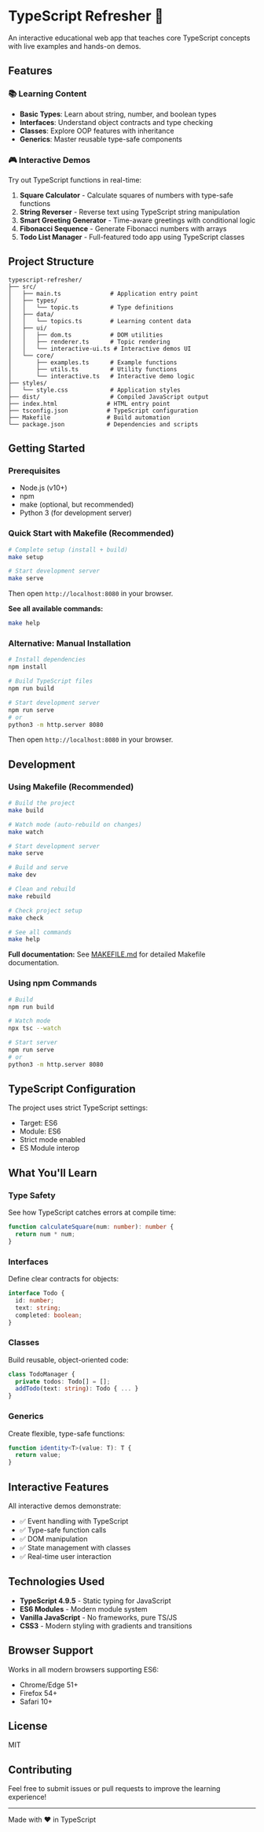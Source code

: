 # TypeScript Refresher 🚀

An interactive educational web app that teaches core TypeScript concepts with live examples and hands-on demos.

## Features

### 📚 Learning Content
- **Basic Types**: Learn about string, number, and boolean types
- **Interfaces**: Understand object contracts and type checking
- **Classes**: Explore OOP features with inheritance
- **Generics**: Master reusable type-safe components

### 🎮 Interactive Demos
Try out TypeScript functions in real-time:

1. **Square Calculator** - Calculate squares of numbers with type-safe functions
2. **String Reverser** - Reverse text using TypeScript string manipulation
3. **Smart Greeting Generator** - Time-aware greetings with conditional logic
4. **Fibonacci Sequence** - Generate Fibonacci numbers with arrays
5. **Todo List Manager** - Full-featured todo app using TypeScript classes

## Project Structure

```
typescript-refresher/
├── src/
│   ├── main.ts              # Application entry point
│   ├── types/
│   │   └── topic.ts         # Type definitions
│   ├── data/
│   │   └── topics.ts        # Learning content data
│   ├── ui/
│   │   ├── dom.ts           # DOM utilities
│   │   ├── renderer.ts      # Topic rendering
│   │   └── interactive-ui.ts # Interactive demos UI
│   └── core/
│       ├── examples.ts      # Example functions
│       ├── utils.ts         # Utility functions
│       └── interactive.ts   # Interactive demo logic
├── styles/
│   └── style.css            # Application styles
├── dist/                    # Compiled JavaScript output
├── index.html              # HTML entry point
├── tsconfig.json           # TypeScript configuration
├── Makefile                # Build automation
└── package.json            # Dependencies and scripts
```

## Getting Started

### Prerequisites
- Node.js (v10+)
- npm
- make (optional, but recommended)
- Python 3 (for development server)

### Quick Start with Makefile (Recommended)

```bash
# Complete setup (install + build)
make setup

# Start development server
make serve
```

Then open `http://localhost:8080` in your browser.

**See all available commands:**
```bash
make help
```

### Alternative: Manual Installation

```bash
# Install dependencies
npm install

# Build TypeScript files
npm run build

# Start development server
npm run serve
# or
python3 -m http.server 8080
```

Then open `http://localhost:8080` in your browser.

## Development

### Using Makefile (Recommended)

```bash
# Build the project
make build

# Watch mode (auto-rebuild on changes)
make watch

# Start development server
make serve

# Build and serve
make dev

# Clean and rebuild
make rebuild

# Check project setup
make check

# See all commands
make help
```

**Full documentation:** See [MAKEFILE.md](MAKEFILE.md) for detailed Makefile documentation.

### Using npm Commands

```bash
# Build
npm run build

# Watch mode
npx tsc --watch

# Start server
npm run serve
# or
python3 -m http.server 8080
```

## TypeScript Configuration

The project uses strict TypeScript settings:
- Target: ES6
- Module: ES6
- Strict mode enabled
- ES Module interop

## What You'll Learn

### Type Safety
See how TypeScript catches errors at compile time:
```typescript
function calculateSquare(num: number): number {
  return num * num;
}
```

### Interfaces
Define clear contracts for objects:
```typescript
interface Todo {
  id: number;
  text: string;
  completed: boolean;
}
```

### Classes
Build reusable, object-oriented code:
```typescript
class TodoManager {
  private todos: Todo[] = [];
  addTodo(text: string): Todo { ... }
}
```

### Generics
Create flexible, type-safe functions:
```typescript
function identity<T>(value: T): T {
  return value;
}
```

## Interactive Features

All interactive demos demonstrate:
- ✅ Event handling with TypeScript
- ✅ Type-safe function calls
- ✅ DOM manipulation
- ✅ State management with classes
- ✅ Real-time user interaction

## Technologies Used

- **TypeScript 4.9.5** - Static typing for JavaScript
- **ES6 Modules** - Modern module system
- **Vanilla JavaScript** - No frameworks, pure TS/JS
- **CSS3** - Modern styling with gradients and transitions

## Browser Support

Works in all modern browsers supporting ES6:
- Chrome/Edge 51+
- Firefox 54+
- Safari 10+

## License

MIT

## Contributing

Feel free to submit issues or pull requests to improve the learning experience!

---

Made with ❤️ in TypeScript
